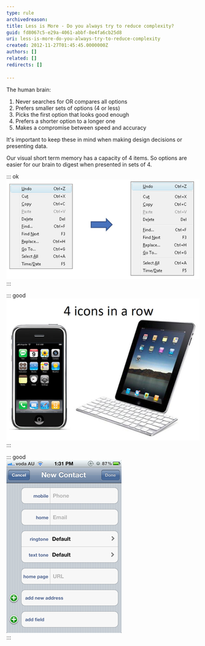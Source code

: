```yaml
---
type: rule
archivedreason: 
title: Less is More - Do you always try to reduce complexity?
guid: fd8067c5-e29a-4061-abbf-8e4fa6cb25d8
uri: less-is-more-do-you-always-try-to-reduce-complexity
created: 2012-11-27T01:45:45.0000000Z
authors: []
related: []
redirects: []

---
```


The human brain:

1. Never searches for OR compares all options
2. Prefers smaller sets of options (4 or less)
3. Picks the first option that looks good enough
4. Prefers a shorter option to a longer one
5. Makes a compromise between speed and accuracy


<!--endintro-->

It's important to keep these in mind when making design decisions or presenting data.

Our visual short term memory has a capacity of 4 items. So options are easier for our brain to digest when presented in sets of 4.


::: ok  
![Figure: Blocks of 4 or less menu items are easier for the brain to consume](../../assets/4VisualOptions1.jpg)  
:::


::: good  
![Figure: Even though the iPad has a larger screen estate, it still uses a max of 4 icons across](../../assets/4VisualOptions2.jpg)  
:::


::: good  
![Figure: Good Example - A great example of removing complexity.](../../assets/SimpleFormsResolution.png)  
:::
